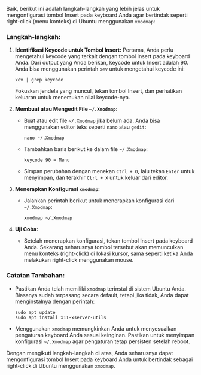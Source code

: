 Baik, berikut ini adalah langkah-langkah yang lebih jelas untuk mengonfigurasi tombol Insert pada keyboard Anda agar bertindak seperti right-click (menu konteks) di Ubuntu menggunakan `xmodmap`:

### Langkah-langkah:

1. **Identifikasi Keycode untuk Tombol Insert:**
   Pertama, Anda perlu mengetahui keycode yang terkait dengan tombol Insert pada keyboard Anda. Dari output yang Anda berikan, keycode untuk Insert adalah 90. Anda bisa menggunakan perintah `xev` untuk mengetahui keycode ini:
   ```
   xev | grep keycode
   ```
   Fokuskan jendela yang muncul, tekan tombol Insert, dan perhatikan keluaran untuk menemukan nilai keycode-nya.

2. **Membuat atau Mengedit File `~/.Xmodmap`:**
   - Buat atau edit file `~/.Xmodmap` jika belum ada. Anda bisa menggunakan editor teks seperti `nano` atau `gedit`:
     ```
     nano ~/.Xmodmap
     ```
   - Tambahkan baris berikut ke dalam file `~/.Xmodmap`:
     ```
     keycode 90 = Menu
     ```
   - Simpan perubahan dengan menekan `Ctrl + O`, lalu tekan `Enter` untuk menyimpan, dan terakhir `Ctrl + X` untuk keluar dari editor.

3. **Menerapkan Konfigurasi `xmodmap`:**
   - Jalankan perintah berikut untuk menerapkan konfigurasi dari `~/.Xmodmap`:
     ```
     xmodmap ~/.Xmodmap
     ```

4. **Uji Coba:**
   - Setelah menerapkan konfigurasi, tekan tombol Insert pada keyboard Anda. Sekarang seharusnya tombol tersebut akan memunculkan menu konteks (right-click) di lokasi kursor, sama seperti ketika Anda melakukan right-click menggunakan mouse.

### Catatan Tambahan:

- Pastikan Anda telah memiliki `xmodmap` terinstal di sistem Ubuntu Anda. Biasanya sudah terpasang secara default, tetapi jika tidak, Anda dapat menginstalnya dengan perintah:
  ```
  sudo apt update
  sudo apt install x11-xserver-utils
  ```
- Menggunakan `xmodmap` memungkinkan Anda untuk menyesuaikan pengaturan keyboard Anda sesuai keinginan. Pastikan untuk menyimpan konfigurasi `~/.Xmodmap` agar pengaturan tetap persisten setelah reboot.

Dengan mengikuti langkah-langkah di atas, Anda seharusnya dapat mengonfigurasi tombol Insert pada keyboard Anda untuk bertindak sebagai right-click di Ubuntu menggunakan `xmodmap`.